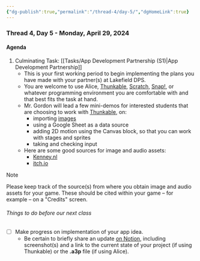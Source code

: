 ```yaml
---
{"dg-publish":true,"permalink":"/thread-4/day-5/","dgHomeLink":true}
---
```


### Thread 4, Day 5 - Monday, April 29, 2024
#### Agenda
1. Culminating Task: [[Tasks/App Development Partnership (S1)\|App Development Partnership]]
	- This is your first working period to begin implementing  the plans you have made with your partner(s) at Lakefield DPS.
	- You are welcome to use Alice, [Thunkable](https://thunkable.com), [Scratch](https://scratch.mit.edu), [Snap!](https://snap.berkeley.edu), or whatever programming environment you are comfortable with and that best fits the task at hand.
	- Mr. Gordon will lead a few mini-demos for interested students that are choosing to work with [Thunkable](https://thunkable.com), on:
		- importing [images](https://www.russellgordon.ca/lcs/2023-24/icd2o/Food_Images.zip)
		- using a Google Sheet as a data source
		- adding 2D motion using the Canvas block, so that you can work with stages and sprites
		- taking and checking input
	- Here are some good sources for image and audio assets:
		- [Kenney.nl](https://kenney.nl)
		- [itch.io](https://itch.io/game-assets/free/tag-2d)

> [!NOTE]
> 
> Please keep track of the source(s) from where you obtain image and audio assets for your game. These should be cited within your game – for example – on a "Credits" screen.

###### Things to do before our next class
- [ ] Make progress on implementation of your app idea.
	- Be certain to briefly share an update [on Notion](https://notion.so), including screenshot(s) and a link to the current state of your project (if using Thunkable) or the **.a3p** file (if using Alice).